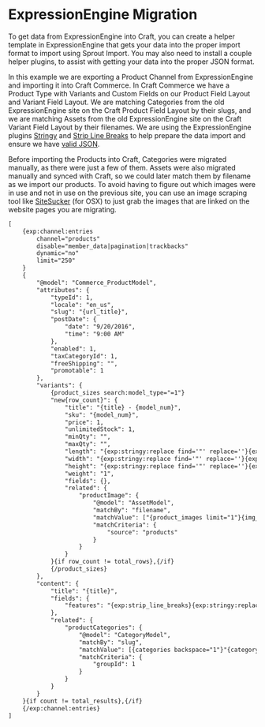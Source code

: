 # ExpressionEngine Migration

To get data from ExpressionEngine into Craft, you can create a helper template in ExpressionEngine that gets your data into the proper import format to import using Sprout Import. You may also need to install a couple helper plugins, to assist with getting your data into the proper JSON format.

In this example we are exporting a Product Channel from ExpressionEngine and importing it into Craft Commerce. In Craft Commerce we have a Product Type with Variants and Custom Fields on our Product Field Layout and Variant Field Layout. We are matching Categories from the old ExpressionEngine site on the Craft Product Field Layout by their slugs, and we are matching Assets from the old ExpressionEngine site on the Craft Variant Field Layout by their filenames. We are using the ExpressionEngine plugins [Stringy](https://devot-ee.com/add-ons/stringy) and [Strip Line Breaks](https://devot-ee.com/add-ons/strip-line-breaks) to help prepare the data import and ensure we have [valid JSON](http://jsonlint.com/).

Before importing the Products into Craft, Categories were migrated manually, as there were just a few of them. Assets were also migrated manually and synced with Craft, so we could later match them by filename as we import our products. To avoid having to figure out which images were in use and not in use on the previous site, you can use an image scraping tool like [SiteSucker](http://ricks-apps.com/osx/sitesucker/index.html) (for OSX) to just grab the images that are linked on the website pages you are migrating.

``` html
[
	{exp:channel:entries
		channel="products"
		disable="member_data|pagination|trackbacks"
		dynamic="no"
		limit="250"
	}
	{
		"@model": "Commerce_ProductModel",
		"attributes": {
			"typeId": 1,
			"locale": "en_us",
			"slug": "{url_title}",
			"postDate": {
				"date": "9/20/2016",
				"time": "9:00 AM"
			},
			"enabled": 1,
			"taxCategoryId": 1,
			"freeShipping": "",
			"promotable": 1
		},
		"variants": {
			{product_sizes search:model_type="=1"}
			"new{row_count}": {
				"title": "{title} - {model_num}",
				"sku": "{model_num}",
				"price": 1,
				"unlimitedStock": 1,
				"minQty": "",
				"maxQty": "",
				"length": "{exp:stringy:replace find='"' replace=''}{exp:stringy:limitchars limit='2'}{model_length}{/exp:stringy:limitchars}{/exp:stringy:replace}",
				"width": "{exp:stringy:replace find='"' replace=''}{exp:stringy:limitchars limit='2'}{model_width}{/exp:stringy:limitchars}{/exp:stringy:replace}",
				"height": "{exp:stringy:replace find='"' replace=''}{exp:stringy:limitchars limit='2'}{model_height}{/exp:stringy:limitchars}{/exp:stringy:replace}",
				"weight": "1",
				"fields": {},
				"related": {
					"productImage": {
						"@model": "AssetModel",
						"matchBy": "filename",
						"matchValue": ["{product_images limit="1"}{img_file}{file_name}{/img_file}{/product_images}"],
						"matchCriteria": {
							"source": "products"
						}
					}
				}
			}{if row_count != total_rows},{/if}
			{/product_sizes}
		},
		"content": {
			"title": "{title}",
			"fields": {
				"features": "{exp:strip_line_breaks}{exp:stringy:replace find='"' replace='\"'}{product_features}{/exp:stringy:replace}{/exp:strip_line_breaks}"
			},
			"related": {
				"productCategories": {
					"@model": "CategoryModel",
					"matchBy": "slug",
					"matchValue": [{categories backspace="1"}"{category_url_title}",{/categories}],
					"matchCriteria": {
						"groupId": 1
					}
				}
			}
		}
	}{if count != total_results},{/if}
	{/exp:channel:entries}
]
```
